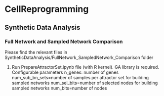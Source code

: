 # CellReprogramming
## Synthetic Data Analysis
### Full Network and Sampled Network Comparison
Please find the relevant files in SyntheticDataAnalysis/FullNetwork_SampledNetwork_Comparison folder
1. Run PrepareAttractorSet.ipynb file (with R kernel). GA library is required.
Configurable parameters 
n_genes: number of genes
num_sub_bn_sets=number of samples per attractor set for  building sampled networks
num_sel_bits=number of selected nodes for  building sampled networks
num_bits=number of nodes

